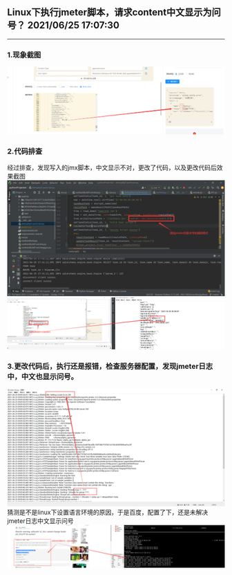 ## Linux下执行jmeter脚本，请求content中文显示为问号？  2021/06/25 17:07:30 
---
### 1.现象截图
![img.png](linux执行jmeter截图/img.png)


### 2.代码排查
经过排查，发现写入的jmx脚本，中文显示不对，更改了代码，以及更改代码后效果截图
![img1.png](linux执行jmeter截图/img1.png)
![img2.png](linux执行jmeter截图/img2.png)


### 3.更改代码后，执行还是报错，检查服务器配置，发现jmeter日志中，中文也显示问号。
![img4.png](linux执行jmeter截图/img4.png)
猜测是不是linux下设置语言环境的原因，于是百度，配置了下，还是未解决jmeter日志中文显示问号
![img.png](linux执行jmeter截图/img5.png)